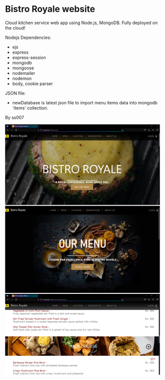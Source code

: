 # Bistro Royale website

Cloud kitchen service web app using Node.js, MongoDB. Fully deployed on the cloud!

Nodejs Dependencies:
* ejs
* express
* express-session
* mongodb
* mongoose
* nodemailer
* nodemon
* body, cookie parser


JSON file: 
* newDatabase is latest json file to import menu items data into mongodb 'items' collection.


By ss007

![screenshot](screenshots/Screenshot-1.png)
![screenshot](screenshots/Screenshot-12.png)
![screenshot](screenshots/Screenshot-5.png)

